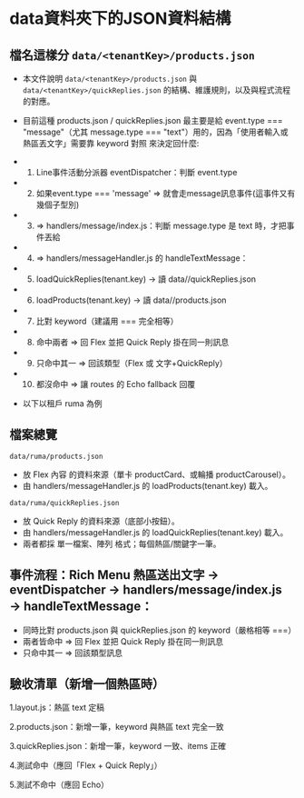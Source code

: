 # data資料夾下的JSON資料結構


## 檔名這樣分 `data/<tenantKey>/products.json`


- 本文件說明 `data/<tenantKey>/products.json` 與 `data/<tenantKey>/quickReplies.json` 的結構、維護規則，以及與程式流程的對應。
- 目前這種 products.json / quickReplies.json 最主要是給 event.type === "message"（尤其 message.type === "text"）用的，因為「使用者輸入或熱區丟文字」需要靠 keyword 對照 來決定回什麼: 
- 1. Line事件活動分派器 eventDispatcher：判斷 event.type
- 2. 如果event.type === 'message' => 就會走message訊息事件(這事件又有幾個子型別)
- 3. => handlers/message/index.js：判斷 message.type 是 text 時，才把事件丟給
- 4. => handlers/messageHandler.js 的 handleTextMessage：
- 5. loadQuickReplies(tenant.key) → 讀 data/<tenant>/quickReplies.json
- 6. loadProducts(tenant.key) → 讀 data/<tenant>/products.json
- 7. 比對 keyword（建議用 === 完全相等）
- 8. 命中兩者 ⇒ 回 Flex 並把 Quick Reply 掛在同一則訊息
- 9. 只命中其一 ⇒ 回該類型（Flex 或 文字+QuickReply）
- 10. 都沒命中 ⇒ 讓 routes 的 Echo fallback 回覆

- 以下以租戶 ruma 為例

## 檔案總覽

`data/ruma/products.json`
- 放 Flex 內容 的資料來源（單卡 productCard、或輪播 productCarousel）。
- 由 handlers/messageHandler.js 的 loadProducts(tenant.key) 載入。

`data/ruma/quickReplies.json`
- 放 Quick Reply 的資料來源（底部小按鈕）。
- 由 handlers/messageHandler.js 的 loadQuickReplies(tenant.key) 載入。
- 兩者都採 單一檔案、陣列 格式；每個熱區/關鍵字一筆。

## 事件流程：Rich Menu 熱區送出文字 → eventDispatcher → handlers/message/index.js → handleTextMessage：

- 同時比對 products.json 與 quickReplies.json 的 keyword（嚴格相等 ===）
- 兩者皆命中 ⇒ 回 Flex 並把 Quick Reply 掛在同一則訊息
- 只命中其一 ⇒ 回該類型訊息



## 驗收清單（新增一個熱區時）

1.layout.js：熱區 text 定稿

2.products.json：新增一筆，keyword 與熱區 text 完全一致

3.quickReplies.json：新增一筆，keyword 一致、items 正確

4.測試命中（應回「Flex + Quick Reply」）

5.測試不命中（應回 Echo）